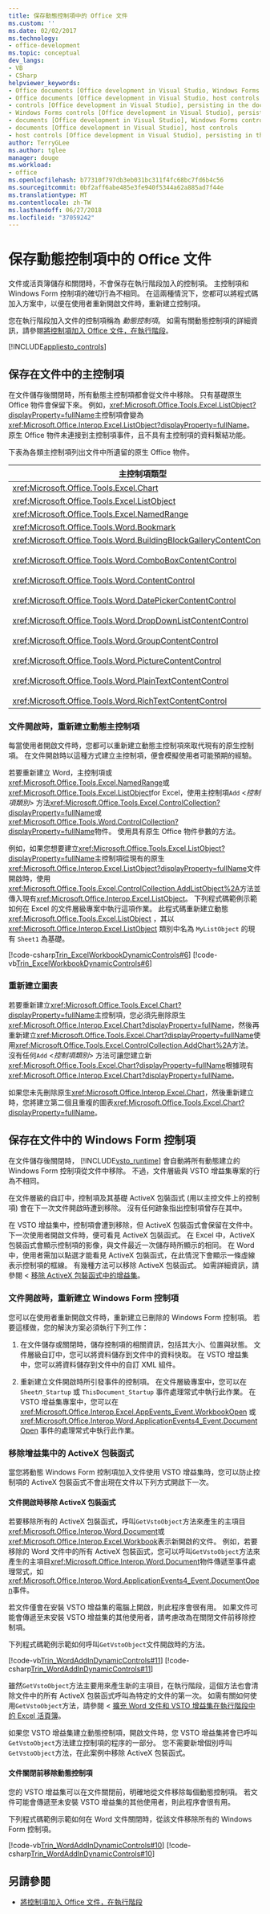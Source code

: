 ```yaml
---
title: 保存動態控制項中的 Office 文件
ms.custom: ''
ms.date: 02/02/2017
ms.technology:
- office-development
ms.topic: conceptual
dev_langs:
- VB
- CSharp
helpviewer_keywords:
- Office documents [Office development in Visual Studio, Windows Forms controls
- Office documents [Office development in Visual Studio, host controls
- controls [Office development in Visual Studio], persisting in the document
- Windows Forms controls [Office development in Visual Studio], persisting in the document
- documents [Office development in Visual Studio], Windows Forms controls
- documents [Office development in Visual Studio], host controls
- host controls [Office development in Visual Studio], persisting in the document
author: TerryGLee
ms.author: tglee
manager: douge
ms.workload:
- office
ms.openlocfilehash: b77310f797db3eb031bc311f4fc68bc7fd6b4c56
ms.sourcegitcommit: 0bf2aff6abe485e3fe940f5344a62a885ad7f44e
ms.translationtype: MT
ms.contentlocale: zh-TW
ms.lasthandoff: 06/27/2018
ms.locfileid: "37059242"
---
```

# <a name="persist-dynamic-controls-in-office-documents"></a>保存動態控制項中的 Office 文件

文件或活頁簿儲存和關閉時，不會保存在執行階段加入的控制項。 主控制項和 Windows Form 控制項的確切行為不相同。 在這兩種情況下，您都可以將程式碼加入方案中，以便在使用者重新開啟文件時，重新建立控制項。

您在執行階段加入文件的控制項稱為 *動態控制項*。 如需有關動態控制項的詳細資訊，請參閱[將控制項加入 Office 文件，在執行階段](../vsto/adding-controls-to-office-documents-at-run-time.md)。

[!INCLUDE[appliesto_controls](../vsto/includes/appliesto-controls-md.md)]

## <a name="persist-host-controls-in-the-document"></a>保存在文件中的主控制項

在文件儲存後關閉時，所有動態主控制項都會從文件中移除。 只有基礎原生 Office 物件會保留下來。 例如，<xref:Microsoft.Office.Tools.Excel.ListObject?displayProperty=fullName>主控制項會變為<xref:Microsoft.Office.Interop.Excel.ListObject?displayProperty=fullName>。 原生 Office 物件未連接到主控制項事件，且不具有主控制項的資料繫結功能。

下表為各類主控制項列出文件中所遺留的原生 Office 物件。

|主控制項類型|原生 Office 物件類型|
|-----------------------|-------------------------------|
|<xref:Microsoft.Office.Tools.Excel.Chart>|<xref:Microsoft.Office.Interop.Excel.Chart>|
|<xref:Microsoft.Office.Tools.Excel.ListObject>|<xref:Microsoft.Office.Interop.Excel.ListObject>|
|<xref:Microsoft.Office.Tools.Excel.NamedRange>|<xref:Microsoft.Office.Interop.Excel.Range>|
|<xref:Microsoft.Office.Tools.Word.Bookmark>|<xref:Microsoft.Office.Interop.Word.Bookmark>|
|<xref:Microsoft.Office.Tools.Word.BuildingBlockGalleryContentControl><br /><br /> <xref:Microsoft.Office.Tools.Word.ComboBoxContentControl><br /><br /> <xref:Microsoft.Office.Tools.Word.ContentControl><br /><br /> <xref:Microsoft.Office.Tools.Word.DatePickerContentControl><br /><br /> <xref:Microsoft.Office.Tools.Word.DropDownListContentControl><br /><br /> <xref:Microsoft.Office.Tools.Word.GroupContentControl><br /><br /> <xref:Microsoft.Office.Tools.Word.PictureContentControl><br /><br /> <xref:Microsoft.Office.Tools.Word.PlainTextContentControl><br /><br /> <xref:Microsoft.Office.Tools.Word.RichTextContentControl>|<xref:Microsoft.Office.Interop.Word.ContentControl>|

### <a name="re-create-dynamic-host-controls-when-documents-are-opened"></a>文件開啟時，重新建立動態主控制項

每當使用者開啟文件時，您都可以重新建立動態主控制項來取代現有的原生控制項。 在文件開啟時以這種方式建立主控制項，便會模擬使用者可能預期的經驗。

若要重新建立 Word，主控制項或<xref:Microsoft.Office.Tools.Excel.NamedRange>或<xref:Microsoft.Office.Tools.Excel.ListObject>for Excel，使用主控制項`Add` \<*控制項類別*> 方法<xref:Microsoft.Office.Tools.Excel.ControlCollection?displayProperty=fullName>或<xref:Microsoft.Office.Tools.Word.ControlCollection?displayProperty=fullName>物件。 使用具有原生 Office 物件參數的方法。

例如，如果您想要建立<xref:Microsoft.Office.Tools.Excel.ListObject?displayProperty=fullName>主控制項從現有的原生<xref:Microsoft.Office.Interop.Excel.ListObject?displayProperty=fullName>文件開啟時，使用<xref:Microsoft.Office.Tools.Excel.ControlCollection.AddListObject%2A>方法並傳入現有<xref:Microsoft.Office.Interop.Excel.ListObject>。 下列程式碼範例示範如何在 Excel 的文件層級專案中執行這項作業。 此程式碼重新建立動態 <xref:Microsoft.Office.Tools.Excel.ListObject> ，其以 <xref:Microsoft.Office.Interop.Excel.ListObject> 類別中名為 `MyListObject` 的現有 `Sheet1` 為基礎。

[!code-csharp[Trin_ExcelWorkbookDynamicControls#6](../vsto/codesnippet/CSharp/trin_excelworkbookdynamiccontrols4/Sheet1.cs#6)]
[!code-vb[Trin_ExcelWorkbookDynamicControls#6](../vsto/codesnippet/VisualBasic/trin_excelworkbookdynamiccontrols4/Sheet1.vb#6)]

### <a name="re-create-chart"></a>重新建立圖表

若要重新建立<xref:Microsoft.Office.Tools.Excel.Chart?displayProperty=fullName>主控制項，您必須先刪除原生<xref:Microsoft.Office.Interop.Excel.Chart?displayProperty=fullName>，然後再重新建立<xref:Microsoft.Office.Tools.Excel.Chart?displayProperty=fullName>使用<xref:Microsoft.Office.Tools.Excel.ControlCollection.AddChart%2A>方法。 沒有任何`Add` \<*控制項類別*> 方法可讓您建立新<xref:Microsoft.Office.Tools.Excel.Chart?displayProperty=fullName>根據現有<xref:Microsoft.Office.Interop.Excel.Chart?displayProperty=fullName>。

如果您未先刪除原生<xref:Microsoft.Office.Interop.Excel.Chart>，然後重新建立時，您將建立第二個且重複的圖表<xref:Microsoft.Office.Tools.Excel.Chart?displayProperty=fullName>。

## <a name="persist-windows-forms-controls-in-documents"></a>保存在文件中的 Windows Form 控制項

在文件儲存後關閉時， [!INCLUDE[vsto_runtime](../vsto/includes/vsto-runtime-md.md)] 會自動將所有動態建立的 Windows Form 控制項從文件中移除。 不過，文件層級與 VSTO 增益集專案的行為不相同。

在文件層級的自訂中，控制項及其基礎 ActiveX 包裝函式 (用以主控文件上的控制項) 會在下一次文件開啟時遭到移除。 沒有任何跡象指出控制項曾存在其中。

在 VSTO 增益集中，控制項會遭到移除，但 ActiveX 包裝函式會保留在文件中。 下一次使用者開啟文件時，便可看見 ActiveX 包裝函式。 在 Excel 中，ActiveX 包裝函式會顯示控制項的影像，與文件最近一次儲存時所顯示的相同。 在 Word 中，使用者需加以點選才能看見 ActiveX 包裝函式，在此情況下會顯示一條虛線表示控制項的框線。 有幾種方法可以移除 ActiveX 包裝函式。 如需詳細資訊，請參閱 <<c0> [ 移除 ActiveX 包裝函式中的增益集](#removingActiveX)。

### <a name="re-create-windows-forms-controls-when-documents-are-opened"></a>文件開啟時，重新建立 Windows Form 控制項

您可以在使用者重新開啟文件時，重新建立已刪除的 Windows Form 控制項。 若要這樣做，您的解決方案必須執行下列工作：

1.  在文件儲存或關閉時，儲存控制項的相關資訊，包括其大小、位置與狀態。 文件層級自訂中，您可以將資料儲存到文件中的資料快取。 在 VSTO 增益集中，您可以將資料儲存到文件中的自訂 XML 組件。

2.  重新建立文件開啟時所引發事件的控制項。 在文件層級專案中，您可以在 `Sheet`*n*`_Startup` 或 `ThisDocument_Startup` 事件處理常式中執行此作業。 在 VSTO 增益集專案中，您可以在 <xref:Microsoft.Office.Interop.Excel.AppEvents_Event.WorkbookOpen> 或 <xref:Microsoft.Office.Interop.Word.ApplicationEvents4_Event.DocumentOpen> 事件的處理常式中執行此作業。

###  <a name="removingActiveX"></a> 移除增益集中的 ActiveX 包裝函式

當您將動態 Windows Form 控制項加入文件使用 VSTO 增益集時，您可以防止控制項的 ActiveX 包裝函式不會出現在文件以下列方式開啟下一次。

#### <a name="remove-activex-wrappers-when-the-document-is-opened"></a>文件開啟時移除 ActiveX 包裝函式

若要移除所有的 ActiveX 包裝函式，呼叫`GetVstoObject`方法來產生的主項目<xref:Microsoft.Office.Interop.Word.Document>或<xref:Microsoft.Office.Interop.Excel.Workbook>表示新開啟的文件。 例如，若要移除的 Word 文件中的所有 ActiveX 包裝函式，您可以呼叫`GetVstoObject`方法來產生的主項目<xref:Microsoft.Office.Interop.Word.Document>物件傳遞至事件處理常式，如<xref:Microsoft.Office.Interop.Word.ApplicationEvents4_Event.DocumentOpen>事件。

若文件僅會在安裝 VSTO 增益集的電腦上開啟，則此程序會很有用。 如果文件可能會傳遞至未安裝 VSTO 增益集的其他使用者，請考慮改為在關閉文件前移除控制項。

下列程式碼範例示範如何呼叫`GetVstoObject`文件開啟時的方法。

[!code-vb[Trin_WordAddInDynamicControls#11](../vsto/codesnippet/VisualBasic/trin_wordaddindynamiccontrols/ThisAddIn.vb#11)]
[!code-csharp[Trin_WordAddInDynamicControls#11](../vsto/codesnippet/CSharp/Trin_WordAddInDynamicControls/ThisAddIn.cs#11)]

雖然`GetVstoObject`方法主要用來產生新的主項目，在執行階段，這個方法也會清除文件中的所有 ActiveX 包裝函式呼叫為特定的文件的第一次。 如需有關如何使用`GetVstoObject`方法，請參閱 <<c2> [ 擴充 Word 文件和 VSTO 增益集在執行階段中的 Excel 活頁簿](../vsto/extending-word-documents-and-excel-workbooks-in-vsto-add-ins-at-run-time.md)。

如果您 VSTO 增益集建立動態控制項，開啟文件時，您 VSTO 增益集將會已呼叫`GetVstoObject`方法建立控制項的程序的一部分。 您不需要新增個別呼叫`GetVstoObject`方法，在此案例中移除 ActiveX 包裝函式。

#### <a name="remove-the-dynamic-controls-before-the-document-is-closed"></a>文件關閉前移除動態控制項

您的 VSTO 增益集可以在文件關閉前，明確地從文件移除每個動態控制項。 若文件可能會傳遞至未安裝 VSTO 增益集的其他使用者，則此程序會很有用。

下列程式碼範例示範如何在 Word 文件關閉時，從該文件移除所有的 Windows Form 控制項。

[!code-vb[Trin_WordAddInDynamicControls#10](../vsto/codesnippet/VisualBasic/trin_wordaddindynamiccontrols/ThisAddIn.vb#10)]
[!code-csharp[Trin_WordAddInDynamicControls#10](../vsto/codesnippet/CSharp/Trin_WordAddInDynamicControls/ThisAddIn.cs#10)]

## <a name="see-also"></a>另請參閱

- [將控制項加入 Office 文件，在執行階段](../vsto/adding-controls-to-office-documents-at-run-time.md)
